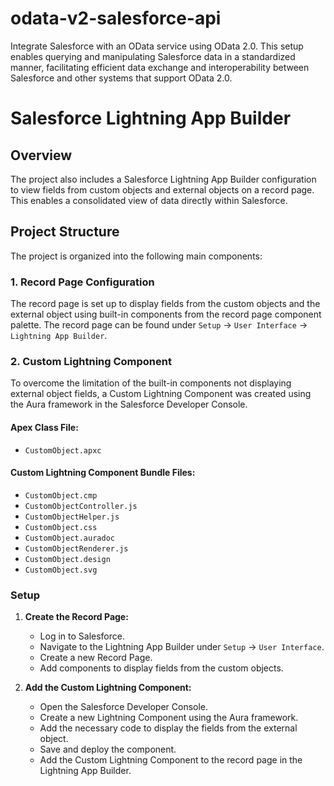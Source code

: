 # odata-v2-salesforce-api
Integrate Salesforce with an OData service using OData 2.0. This setup enables querying and manipulating Salesforce data in a standardized manner, facilitating efficient data exchange and interoperability between Salesforce and other systems that support OData 2.0.


# Salesforce Lightning App Builder

## Overview

The project also includes a Salesforce Lightning App Builder configuration to view fields from custom objects and external objects on a record page. This enables a consolidated view of data directly within Salesforce.

## Project Structure

The project is organized into the following main components:

### 1. Record Page Configuration

The record page is set up to display fields from the custom objects and the external object using built-in components from the record page component palette. The record page can be found under `Setup` -> `User Interface` -> `Lightning App Builder`.

### 2. Custom Lightning Component

To overcome the limitation of the built-in components not displaying external object fields, a Custom Lightning Component was created using the Aura framework in the Salesforce Developer Console.

#### Apex Class File:

- `CustomObject.apxc`

#### Custom Lightning Component Bundle Files:

- `CustomObject.cmp`
- `CustomObjectController.js`
- `CustomObjectHelper.js`
- `CustomObject.css`
- `CustomObject.auradoc`
- `CustomObjectRenderer.js`
- `CustomObject.design`
- `CustomObject.svg`

### Setup

1. **Create the Record Page:**

   - Log in to Salesforce.
   - Navigate to the Lightning App Builder under `Setup` -> `User Interface`.
   - Create a new Record Page.
   - Add components to display fields from the custom objects.

2. **Add the Custom Lightning Component:**

   - Open the Salesforce Developer Console.
   - Create a new Lightning Component using the Aura framework.
   - Add the necessary code to display the fields from the external object.
   - Save and deploy the component.
   - Add the Custom Lightning Component to the record page in the Lightning App Builder.
